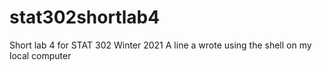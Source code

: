 # stat302shortlab4
Short lab 4 for STAT 302 Winter 2021
A line a wrote using the shell on my local computer
